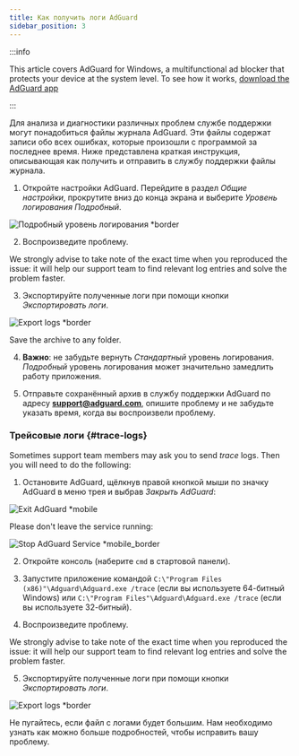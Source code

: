```yaml
---
title: Как получить логи AdGuard
sidebar_position: 3
---
```


:::info

This article covers AdGuard for Windows, a multifunctional ad blocker that protects your device at the system level. To see how it works, [download the AdGuard app](https://adguard.com/download.html?auto=true)

:::

Для анализа и диагностики различных проблем службе поддержки могут понадобиться файлы журнала AdGuard. Эти файлы содержат записи обо всех ошибках, которые произошли с программой за последнее время. Ниже представлена краткая инструкция, описывающая как получить и отправить в службу поддержки файлы журнала.

1. Откройте настройки AdGuard. Перейдите в раздел *Общие настройки*, прокрутите вниз до конца экрана и выберите *Уровень логирования* *Подробный*.

![Подробный уровень логирования *border](https://cdn.adtidy.org/content/kb/ad_blocker/windows/solving-problems/adg-logs-1.png)

2. Воспроизведите проблему.

We strongly advise to take note of the exact time when you reproduced the issue: it will help our support team to find relevant log entries and solve the problem faster.

3. Экспортируйте полученные логи при помощи кнопки *Экспортировать логи*.

![Export logs *border](https://cdn.adtidy.org/content/kb/ad_blocker/windows/solving-problems/adg-logs-2.png)

Save the archive to any folder.

4. **Важно**: не забудьте вернуть *Стандартный* уровень логирования. *Подробный* уровень логирования может значительно замедлить работу приложения.

5. Отправьте сохранённый архив в службу поддержки AdGuard по адресу **support@adguard.com**, опишите проблему и не забудьте указать время, когда вы воспроизвели проблему.

### Трейсовые логи {#trace-logs}

Sometimes support team members may ask you to send *trace* logs. Then you will need to do the following:

1. Остановите AdGuard, щёлкнув правой кнопкой мыши по значку AdGuard в меню трея и выбрав *Закрыть AdGuard*:

![Exit AdGuard *mobile](https://cdn.adtidy.org/content/kb/ad_blocker/windows/solving-problems/adg-logs-3.png)

Please don't leave the service running:

![Stop AdGuard Service *mobile_border](https://cdn.adtidy.org/public/Adguard/kb/newscreenshots/En/eng_logs_4.png)

2. Откройте консоль (наберите `cmd` в стартовой панели).

3. Запустите приложение командой  `C:\"Program Files (x86)"\Adguard\Adguard.exe /trace` (если вы используете 64-битный Windows) или `C:\"Program Files"\Adguard\Adguard.exe /trace` (если вы используете 32-битный).

4. Воспроизведите проблему.

We strongly advise to take note of the exact time when you reproduced the issue: it will help our support team to find relevant log entries and solve the problem faster.

5. Экспортируйте полученные логи при помощи кнопки *Экспортировать логи*.

![Export logs *border](https://cdn.adtidy.org/content/kb/ad_blocker/windows/solving-problems/adg-logs-2.png)

Не пугайтесь, если файл с логами будет большим. Нам необходимо узнать как можно больше подробностей, чтобы исправить вашу проблему.

